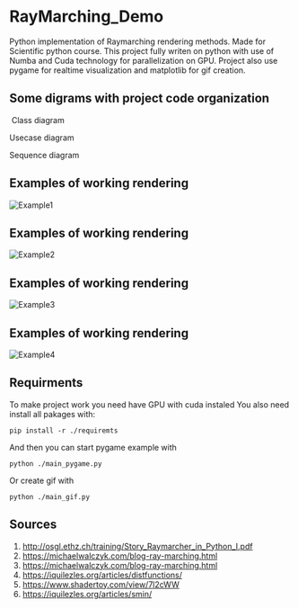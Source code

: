 # RayMarching_Demo
Python implementation of Raymarching rendering methods. Made for Scientific python course. This project fully writen on python with use of Numba and Cuda technology for parallelization on GPU. Project also use pygame for realtime visualization and matplotlib for gif creation.


<h2> Some digrams with project code organization </h2>

<image
  src="./diagrams/class.svg"
  alt=""
  caption="Class diagram">
  Class diagram

<image
  src="./diagrams/usecase.svg"
  alt=""
  caption="Usecase diagram">  
  Usecase diagram

<image
  src="./diagrams/sequence.svg"
  alt=""
  caption="Sequence diagram">  
  Sequence diagram

<h2>Examples of working rendering</h2>
<image
  src="./examples/animation_1.gif"
  alt="Example1"
  caption="">

<h2>Examples of working rendering</h2>
<image
  src="./examples/animation_2.gif"
  alt="Example2"
  caption="">

<h2>Examples of working rendering</h2>
<image
  src="./examples/animation_3.gif"
  alt="Example3"
  caption="">

<h2>Examples of working rendering</h2>
<image
  src="./examples/animation_4.gif"
  alt="Example4"
  caption="">


<h2> Requirments </h2>
To make project work you need have GPU with cuda instaled
You also need install all pakages with:

```
pip install -r ./requiremts
```
And then you can start pygame example with 
```
python ./main_pygame.py
```
Or create gif with
```
python ./main_gif.py
```

<h2> Sources </h2>

1. http://osgl.ethz.ch/training/Story_Raymarcher_in_Python_I.pdf
2. https://michaelwalczyk.com/blog-ray-marching.html
3. https://michaelwalczyk.com/blog-ray-marching.html
4. https://iquilezles.org/articles/distfunctions/
5. https://www.shadertoy.com/view/7l2cWW
6. https://iquilezles.org/articles/smin/